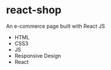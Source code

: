 # react-shop

An e-commerce page built with React JS

- HTML
- CSS3
- JS
- Responsive Design
- React
